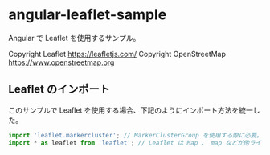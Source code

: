 # angular-leaflet-sample

Angular で Leaflet を使用するサンプル。

Copyright Leaflet <https://leafletjs.com/>
Copyright OpenStreetMap <https://www.openstreetmap.org>

## Leaflet のインポート

このサンプルで Leaflet を使用する場合、下記のようにインポート方法を統一した。

```typescript
import 'leaflet.markercluster'; // MarkerClusterGroup を使用する際に必要。
import * as leaflet from 'leaflet'; // Leaflet は Map 、 map などが他ライブラリーと重複しやすいため、別名でインポートする。
```

